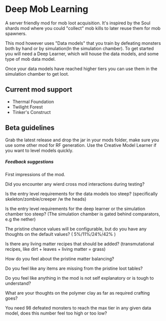 # Deep Mob Learning
A server friendly mod for mob loot acquisition. It's inspired by the Soul shards mod where you could "collect" mob kills to later
reuse them for mob spawners.

This mod however uses "Data models" that you train by defeating monsters both by hand or by
simulation(In the simulation chamber). To get started you will need a Deep Learner, which will house the data models, and
some type of mob data model.

Once your data models have reached higher tiers you can use them in the simulation chamber to get loot.

## Current mod support
- Thermal Foundation
- Twilight Forest
- Tinker's Construct

## Beta guidelines
Grab the latest release and drop the jar in your mods folder, make sure you use some other mod for RF generation.
Use the Creative Model Learner if you want to level models quickly.

##### Feedback suggestions

First impressions of the mod.

Did you encounter any wierd cross mod interactions during testing?

Is the entry level requirements for the data models too steep? (specifically skeleton/zombie/creeper /w the heads)

Is the entry level requirements for the deep learner or the simulation chamber too steep?  (The simulation chamber is gated behind comparators, e.g the nether)

The pristine chance values will be configurable, but do you have any thoughts on the default values? ( 5%/11%/24%/42% )

Is there any living matter recipes that should be added? (transmutational recipes, like dirt + leaves + living matter = grass)

How do you feel about the pristine matter balancing?

Do you feel like any items are missing from the pristine loot tables?

Do you feel like anything in the mod is not self explanatory or is tough to understand?

What are your thoughts on the polymer clay as far as required crafting goes?

You need 98 defeated monsters to reach the max tier in any given data model, does this number feel too high or too low?